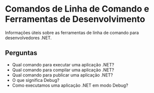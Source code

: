 # Comandos de Linha de Comando e Ferramentas de Desenvolvimento

Informações úteis sobre as ferramentas de linha de comando para desenvolvedores .NET.

## Perguntas

- Qual comando para executar uma aplicação .NET?
- Qual comando para compilar uma aplicação .NET?
- Qual comando para publicar uma aplicação .NET?
- O que significa Debug?
- Como executamos uma aplicação .NET em modo Debug?